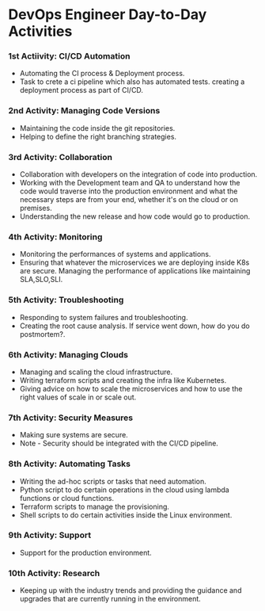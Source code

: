 # DevOps Engineer Day-to-Day Activities

### 1st Actiivity: CI/CD Automation

- Automating the CI process & Deployment process.
- Task to crete a ci pipeline which also has automated tests. creating a deployment process as part of CI/CD.

### 2nd Activity: Managing Code Versions

- Maintaining the code inside the git repositories.
- Helping to define the right branching strategies.

### 3rd Activity: Collaboration
- Collaboration with developers on the integration of code into production.
- Working with the Development team and QA to understand how the code would traverse into the production environment and what the necessary steps are from your end, whether it's on the cloud or on premises.
- Understanding the new release and how code would go to production.

### 4th Activity: Monitoring

- Monitoring the performances of systems and applications.
- Ensuring that whatever the microservices we are deploying inside K8s are secure. Managing the performance of applications like maintaining SLA,SLO,SLI.

### 5th Activity: Troubleshooting

- Responding to system failures and troubleshooting.
- Creating the root cause analysis. If service went down, how do you do postmortem?.

### 6th Activity: Managing Clouds

- Managing and scaling the cloud infrastructure.
- Writing terraform scripts and creating the infra like Kubernetes.
- Giving advice on how to scale the microservices and how to use the right values of scale in or scale out. 

### 7th Activity: Security Measures

- Making sure systems are secure.
- Note - Security should be integrated with the CI/CD pipeline.

### 8th Activity: Automating Tasks

- Writing the ad-hoc scripts or tasks that need automation.
- Python script to do certain operations in the cloud using lambda functions or cloud functions.
- Terraform scripts to manage the provisioning.
- Shell scripts to do certain activities inside the Linux environment.


### 9th Activity: Support

- Support for the production environment.

### 10th Activity: Research

- Keeping up with the industry trends and providing the guidance and upgrades that are currently running in the environment.

